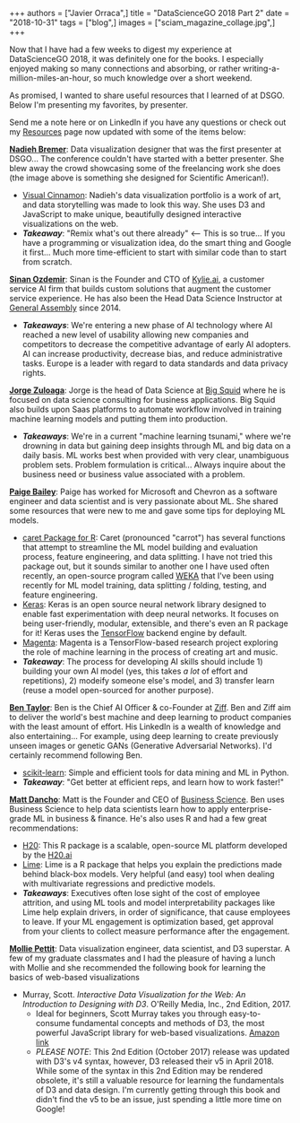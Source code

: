 +++
authors = ["Javier Orraca",]
title = "DataScienceGO 2018 Part 2"
date = "2018-10-31"
tags = ["blog",]
images = ["sciam_magazine_collage.jpg",]
+++

Now that I have had a few weeks to digest my experience at DataScienceGO 2018, it was definitely one for the books. I especially enjoyed making so many connections and absorbing, or rather writing-a-million-miles-an-hour, so much knowledge over a short weekend.
<!--more-->
As promised, I wanted to share useful resources that I learned of at DSGO. Below I'm presenting my favorites, by presenter.

Send me a note here or on LinkedIn if you have any questions or check out my [Resources](https://javorraca.github.io/Home/pages/resources.html) page now updated with some of the items below:

[**Nadieh Bremer**](https://www.linkedin.com/in/nbremer/): Data visualization designer that was the first presenter at DSGO... The conference couldn't have started with a better presenter. She blew away the crowd showcasing some of the freelancing work she does (the image above is something she designed for Scientific American!).

* [Visual Cinnamon](https://www.visualcinnamon.com/): Nadieh's data visualization portfolio is a work of art, and data storytelling was made to look this way. She uses D3 and JavaScript to make unique, beautifully designed interactive visualizations on the web.
* _**Takeaway**_: "Remix what's out there already" <-- This is so true... If you have a programming or visualization idea, do the smart thing and Google it first... Much more time-efficient to start with similar code than to start from scratch.

[**Sinan Ozdemir**](https://www.linkedin.com/in/sinan-ozdemir/): Sinan is the Founder and CTO of [Kylie.ai](https://www.kylie.ai/), a customer service AI firm that builds custom solutions that augment the customer service experience. He has also been the Head Data Science Instructor at [General Assembly](https://generalassemb.ly/) since 2014.

* _**Takeaways**_: We're entering a new phase of AI technology where AI reached a new level of usability allowing new companies and competitors to decrease the competitive advantage of early AI adopters. AI can increase productivity, decrease bias, and reduce administrative tasks. Europe is a leader with regard to data standards and data privacy rights.

[**Jorge Zuloaga**](https://www.linkedin.com/in/jorge-zuloaga/): Jorge is the head of Data Science at [Big Squid](https://bigsquid.com/) where he is focused on data science consulting for business applications. Big Squid also builds upon Saas platforms to automate workflow involved in training machine learning models and putting them into production.

* _**Takeaways**_: We're in a current "machine learning tsunami," where we're drowning in data but gaining deep insights through ML and big data on a daily basis. ML works best when provided with very clear, unambiguous problem sets. Problem formulation is critical... Always inquire about the business need or business value associated with a problem.

[**Paige Bailey**](https://www.linkedin.com/in/dynamicwebpaige/): Paige has worked for Microsoft and Chevron as a software engineer and data scientist and is very passionate about ML. She shared some resources that were new to me and gave some tips for deploying ML models.

* [caret Package for R](http://topepo.github.io/caret/index.html): Caret (pronounced "carrot") has several functions that attempt to streamline the ML model building and evaluation process, feature engineering, and data splitting. I have not tried this package out, but it sounds similar to another one I have used often recently, an open-source program called [WEKA](https://www.cs.waikato.ac.nz/ml/weka/) that I've been using recently for ML model training, data splitting / folding, testing, and feature engineering.
* [Keras](https://keras.rstudio.com/): Keras is an open source neural network library designed to enable fast experimentation with deep neural networks. It focuses on being user-friendly, modular, extensible, and there's even an R package for it! Keras uses the [TensorFlow](https://www.tensorflow.org/) backend engine by default.
* [Magenta](https://github.com/tensorflow/magenta): Magenta is a TensorFlow-based research project exploring the role of machine learning in the process of creating art and music.
* _**Takeaway**_: The process for developing AI skills should include 1) building your own AI model (yes, this takes _a lot_ of effort and repetitions), 2) modeify someone else's model, and 3) transfer learn (reuse a model open-sourced for another purpose).

[**Ben Taylor**](https://www.linkedin.com/in/bentaylordata/): Ben is the Chief AI Officer & co-Founder at [Ziff](http://ziff.ai/). Ben and Ziff aim to deliver the world's best machine and deep learning to product companies with the least amount of effort. His LinkedIn is a wealth of knowledge and also entertaining... For example, using deep learning to create previously unseen images or genetic GANs (Generative Adversarial Networks). I'd certainly recommend following Ben.

* [scikit-learn](http://scikit-learn.org/stable/): Simple and efficient tools for data mining and ML in Python.
* _**Takeaway**_: "Get better at efficient reps, and learn how to work faster!"

[**Matt Dancho**](https://www.linkedin.com/in/mattdancho/): Matt is the Founder and CEO of [Business Science](https://www.business-science.io/). Ben uses Business Science to help data scientists learn how to apply enterprise-grade ML in business & finance. He's also uses R and had a few great recommendations:

* [H20](https://cran.r-project.org/web/packages/h2o/index.html): This R package is a scalable, open-source ML platform developed by the [H20.ai](https://www.h2o.ai/)
* [Lime](https://cran.r-project.org/web/packages/lime/index.html): Lime is a R package that helps you explain the predictions made behind black-box models. Very helpful (and easy) tool when dealing with multivariate regressions and predictive models.
* _**Takeaways**_: Executives often lose sight of the cost of employee attrition, and using ML tools and model interpretability packages like Lime help explain drivers, in order of significance, that cause employees to leave. If your ML engagement is optimization based, get approval from your clients to collect measure performance after the engagement.

[**Mollie Pettit**](https://www.linkedin.com/in/molliempettit/): Data visualization engineer, data scientist, and D3 superstar. A few of my graduate classmates and I had the pleasure of having a lunch with Mollie and she recommended the following book for learning the basics of web-based visualizations

* Murray, Scott. _Interactive Data Visualization for the Web: An Introduction to Designing with D3_. O'Reilly Media, Inc., 2nd Edition, 2017.
  * Ideal for beginners, Scott Murray takes you through easy-to-consume fundamental concepts and methods of D3, the most powerful JavaScript library for web-based visualizations. [Amazon link](https://www.amazon.com/Interactive-Data-Visualization-Web-Introduction/dp/1491921285)
  *  _PLEASE NOTE_: This 2nd Edition (October 2017) release was updated with D3's v4 syntax, however, D3 released their v5 in April 2018. While some of the syntax in this 2nd Edition may be rendered obsolete, it's still a valuable resource for learning the fundamentals of D3 and data design. I'm currently getting through this book and didn't find the v5 to be an issue, just spending a little more time on Google!